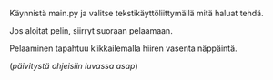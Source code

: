 Käynnistä main.py ja valitse tekstikäyttöliittymällä mitä haluat tehdä.

Jos aloitat pelin, siirryt suoraan pelaamaan.

Pelaaminen tapahtuu klikkailemalla hiiren vasenta näppäintä.


(*päivitystä ohjeisiin luvassa asap*)
